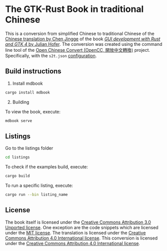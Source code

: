 # The GTK-Rust Book in traditional Chinese

This is a conversion from simplified Chinese to traditional Chinese of the [Chinese translation by Chen Jingge](https://mario-hero.github.io/gtk-book-zh_cn/) of the book [*GUI development with Rust and GTK 4* by Julian Hofer](https://gtk-rs.org/gtk4-rs/stable/latest/book/). The conversion was created using the command line tool of the [Open Chinese Convert (OpenCC, 開放中文轉換)](https://github.com/BYVoid/OpenCC) project. Specifically, with the `s2t.json` [configuration](https://github.com/BYVoid/OpenCC?tab=readme-ov-file#configurations-%E9%85%8D%E7%BD%AE%E6%96%87%E4%BB%B6).

## Build instructions

1. Install mdbook

```bash
cargo install mdbook
```

2. Building

To view the book, execute:

```bash
mdbook serve
```

## Listings

Go to the listings folder

```bash
cd listings
```

To check if the examples build, execute:

```bash
cargo build
```

To run a specific listing, execute:

```bash
cargo run --bin listing_name
```

## License

The book itself is licensed under the [Creative Commons Attribution 3.0 Unported license](https://creativecommons.org/licenses/by/3.0/).
One exception are the code snippets which are licensed under the [MIT license](https://mit-license.org/).
The translation is licensed under the [Creative Commons Attribution 4.0 International license](https://creativecommons.org/licenses/by/4.0/).
This conversion is licensed under the [Creative Commons Attribution 4.0 International license](https://creativecommons.org/licenses/by/4.0/).
